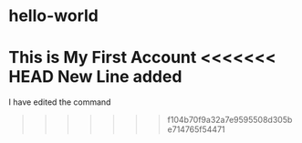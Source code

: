 # hello-world
This is My First Account
<<<<<<< HEAD
New Line added
=======
I have edited the command
>>>>>>> f104b70f9a32a7e9595508d305be714765f54471
